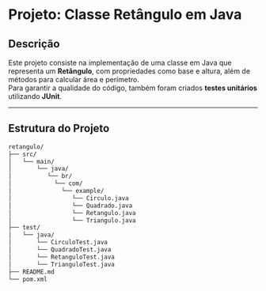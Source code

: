 # Projeto: Classe Retângulo em Java

## Descrição

Este projeto consiste na implementação de uma classe em Java que representa um **Retângulo**, com propriedades como base e altura, além de métodos para calcular área e perímetro.  
Para garantir a qualidade do código, também foram criados **testes unitários** utilizando **JUnit**.

---

## Estrutura do Projeto

```bash
retangulo/
├── src/
│   └── main/
│       └── java/
│          └── br/
│            └── com/
│              └── example/
│                 └── Circulo.java
│                 └── Quadrado.java
│                 └── Retangulo.java
│                 └── Triangulo.java
├── test/
│   └── java/
│       └── CirculoTest.java
│       └── QuadradoTest.java
│       └── RetanguloTest.java
│       └── TrianguloTest.java
├── README.md
└── pom.xml
